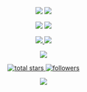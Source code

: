 <!--📊STATSGRAPH / 🌐WEBSITE: https://github.com/anuraghazra/github-readme-stats -->
<p align="center">
    <img src="https://github-readme-stats.vercel.app/api?username=AsafMeizner&show_icons=true&theme=merko&count_private=true">
    <img src="https://github-readme-streak-stats.herokuapp.com?user=AsafMeizner&theme=merko&date_format=M%20j%5B%2C%20Y%5D">
</p>

<!--📙LANGUAGES / 🌐WEBSITE: https://github.com/anuraghazra/github-readme-stats -->
<p align="center">
    <img src="https://github-readme-stats.vercel.app/api/top-langs/?username=AsafMeizner&layout=compact&theme=merko&langs_count=10&hide=tex,html,javascript,css,typescript,scss">
    <img src="https://github-readme-stats.vercel.app/api/top-langs/?username=AsafMeizner&layout=compact&theme=merko&langs_count=10&hide=java,python,batchfile,vbscript,c%23">
</p>

<!--✨REPO / 🌐WEBSITE: https://github.com/anuraghazra/github-readme-stats -->
<p align="center">
    <a href="https://github.com/AsafMeizner/rosi-2.0">
        <img src="https://github-readme-stats.vercel.app/api/pin/?username=AsafMeizner&repo=rosi-2.0&theme=merko&show_owner">
    </a>
    <a href="https://github.com/AsafMeizner/Resume">
        <img src="https://github-readme-stats.vercel.app/api/pin/?username=MA5951&repo=Resume&theme=merko">
    </a>
</p>

<!--👨‍💻STACKOVERFLOW / 🌐WEBSITE: https://github.com/omidnikrah/github-readme-stackoverflow -->
<p align="center">
    <a href="https://stackoverflow.com/users/14602915/asaf meizner">
        <img src="https://github-readme-stackoverflow.vercel.app/?userID=15829321&theme=dark">
    </a>
</p>

<!--📛BADGES / 🌐WEBSITE: https://github.com/DenverCoder1/custom-icon-badges -->
<p align="center">
    <a href="https://github.com/AsafMeizner?tab=repositories&sort=stargazers">
        <img alt="total stars" title="Total stars on GitHub" src="https://custom-icon-badges.herokuapp.com/badge/dynamic/json?logo=star&color=55960c&labelColor=488207&label=Stars&style=for-the-badge&query=%24.stars&url=https://api.github-star-counter.workers.dev/user/AsafMeizner"/>
    </a>
    <a href="https://github.com/AsafMeizner?tab=followers">
        <img alt="followers" title="Follow me on Github" src="https://custom-icon-badges.herokuapp.com/github/followers/AsafMeizner?color=23960c&labelColor=188207&style=for-the-badge&logo=person-add&label=Followers&logoColor=white"/>
    </a>
</p>

<!--👀VIEWS / 🌐WEBSITE: https://github.com/antonkomarev/github-profile-views-counter -->
<p align="center">
    <img src="https://komarev.com/ghpvc/?username=AsafMeizner&color=0E9C47&style=for-the-badge">
</p>
